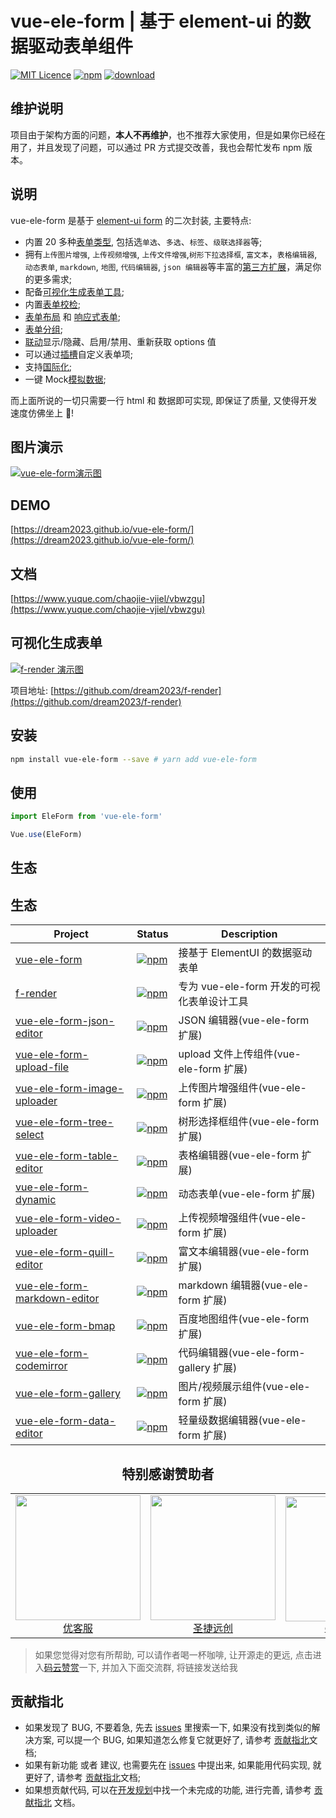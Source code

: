 # vue-ele-form | 基于 element-ui 的数据驱动表单组件

[![MIT Licence](https://img.shields.io/npm/l/vue-ele-form.svg)](https://img.shields.io/apm/l/vue-ele-form.svg)
[![npm](https://img.shields.io/npm/v/vue-ele-form.svg)](https://www.npmjs.com/package/vue-ele-form)
[![download](https://img.shields.io/npm/dt/vue-ele-form)](https://npmcharts.com/compare/vue-ele-form?minimal=true)

## 维护说明

项目由于架构方面的问题，**本人不再维护**，也不推荐大家使用，但是如果你已经在用了，并且发现了问题，可以通过 PR 方式提交改善，我也会帮忙发布 npm 版本。


## 说明

vue-ele-form 是基于 [element-ui form](https://element.eleme.cn/#/zh-CN/component/form) 的二次封装, 主要特点:

- 内置 20 多种[表单类型](https://www.yuque.com/chaojie-vjiel/vbwzgu/kz163g), 包括选`单选`、`多选`、`标签`、`级联选择器`等;
- 拥有`上传图片增强`, `上传视频增强`, `上传文件增强`,`树形下拉选择框`, `富文本`，`表格编辑器`, `动态表单`, `markdown`, `地图`, `代码编辑器`, `json 编辑器`等丰富的[第三方扩展](https://www.yuque.com/chaojie-vjiel/vbwzgu/inlpxy)，满足你的更多需求;
- 配备[可视化生成表单工具](https://github.com/dream2023/f-render);
- 内置[表单校检](https://www.yuque.com/chaojie-vjiel/vbwzgu/dyw8a7#GLim1);
- [表单布局](https://www.yuque.com/chaojie-vjiel/vbwzgu/iw5dzf#uuQkg) 和 [响应式表单](https://www.yuque.com/chaojie-vjiel/vbwzgu/yadlgw);
- [表单分组](https://www.yuque.com/chaojie-vjiel/vbwzgu/ue72yy);
- [联动](https://www.yuque.com/chaojie-vjiel/vbwzgu/rgenav)显示/隐藏、启用/禁用、重新获取 options 值
- 可以通过[插槽](https://www.yuque.com/chaojie-vjiel/vbwzgu/cmerhn)自定义表单项;
- 支持[国际化](https://www.yuque.com/chaojie-vjiel/vbwzgu/gh11wg);
- 一键 Mock[模拟数据](https://www.yuque.com/chaojie-vjiel/vbwzgu/ugbzgz);

而上面所说的一切只需要一行 html 和 数据即可实现, 即保证了质量, 又使得开发速度仿佛坐上 🚀!

## 图片演示

[![vue-ele-form演示图](https://s2.ax1x.com/2020/01/31/13x2If.gif)](https://dream2023.github.io/vue-ele-form/)

## DEMO

[https://dream2023.github.io/vue-ele-form/](https://dream2023.github.io/vue-ele-form/)

## 文档

[https://www.yuque.com/chaojie-vjiel/vbwzgu](https://www.yuque.com/chaojie-vjiel/vbwzgu)

## 可视化生成表单

[![f-render 演示图](https://s1.ax1x.com/2020/08/23/d0T976.gif)](https://dream2023.gitee.io/f-render/)

项目地址: [https://github.com/dream2023/f-render](https://github.com/dream2023/f-render)

## 安装

```bash
npm install vue-ele-form --save # yarn add vue-ele-form
```

## 使用

```js
import EleForm from 'vue-ele-form'

Vue.use(EleForm)
```

## 生态

## 生态

| Project                                                                                   | Status                                                                                                                         | Description                                |
| ----------------------------------------------------------------------------------------- | ------------------------------------------------------------------------------------------------------------------------------ | ------------------------------------------ |
| [vue-ele-form](https://github.com/dream2023/vue-ele-form)                                 | [![npm](https://img.shields.io/npm/v/vue-ele-form)](https://github.com/dream2023/vue-ele-form)                                 | 接基于 ElementUI 的数据驱动表单            |
| [f-render](https://github.com/dream2023/f-render)                                         | [![npm](https://img.shields.io/npm/v/f-render)](https://github.com/dream2023/f-render)                                         | 专为 vue-ele-form 开发的可视化表单设计工具 |
| [vue-ele-form-json-editor](https://github.com/dream2023/vue-ele-form-json-editor)         | [![npm](https://img.shields.io/npm/v/vue-ele-form-json-editor)](https://github.com/dream2023/vue-ele-form-json-editor)         | JSON 编辑器(vue-ele-form 扩展)             |
| [vue-ele-form-upload-file](https://github.com/dream2023/vue-ele-form-upload-file)         | [![npm](https://img.shields.io/npm/v/vue-ele-form-upload-file)](https://github.com/dream2023/vue-ele-form-upload-file)         | upload 文件上传组件(vue-ele-form 扩展)     |
| [vue-ele-form-image-uploader](https://github.com/dream2023/vue-ele-form-image-uploader)   | [![npm](https://img.shields.io/npm/v/vue-ele-form-image-uploader)](https://github.com/dream2023/vue-ele-form-image-uploader)   | 上传图片增强组件(vue-ele-form 扩展)        |
| [vue-ele-form-tree-select](https://github.com/dream2023/vue-ele-form-tree-select)         | [![npm](https://img.shields.io/npm/v/vue-ele-form-tree-select)](https://github.com/dream2023/vue-ele-form-tree-select)         | 树形选择框组件(vue-ele-form 扩展)          |
| [vue-ele-form-table-editor](https://github.com/dream2023/vue-ele-form-table-editor)       | [![npm](https://img.shields.io/npm/v/vue-ele-form-table-editor)](https://github.com/dream2023/vue-ele-form-table-editor)       | 表格编辑器(vue-ele-form 扩展)              |
| [vue-ele-form-dynamic](https://github.com/dream2023/vue-ele-form-dynamic)                 | [![npm](https://img.shields.io/npm/v/vue-ele-form-dynamic)](https://github.com/dream2023/vue-ele-form-dynamic)                 | 动态表单(vue-ele-form 扩展)                |
| [vue-ele-form-video-uploader](https://github.com/dream2023/vue-ele-form-video-uploader)   | [![npm](https://img.shields.io/npm/v/vue-ele-form-video-uploader)](https://github.com/dream2023/vue-ele-form-video-uploader)   | 上传视频增强组件(vue-ele-form 扩展)        |
| [vue-ele-form-quill-editor](https://github.com/dream2023/vue-ele-form-quill-editor)       | [![npm](https://img.shields.io/npm/v/vue-ele-form-quill-editor)](https://github.com/dream2023/vue-ele-form-quill-editor)       | 富文本编辑器(vue-ele-form 扩展)            |
| [vue-ele-form-markdown-editor](https://github.com/dream2023/vue-ele-form-markdown-editor) | [![npm](https://img.shields.io/npm/v/vue-ele-form-markdown-editor)](https://github.com/dream2023/vue-ele-form-markdown-editor) | markdown 编辑器(vue-ele-form 扩展)         |
| [vue-ele-form-bmap](https://github.com/dream2023/vue-ele-form-bmap)                       | [![npm](https://img.shields.io/npm/v/vue-ele-form-bmap)](https://github.com/dream2023/vue-ele-form-bmap)                       | 百度地图组件(vue-ele-form 扩展)            |
| [vue-ele-form-codemirror](https://github.com/dream2023/vue-ele-form-codemirror)           | [![npm](https://img.shields.io/npm/v/vue-ele-form-codemirror)](https://github.com/dream2023/vue-ele-form-codemirror)           | 代码编辑器(vue-ele-form-gallery 扩展)      |
| [vue-ele-form-gallery](https://github.com/dream2023/vue-ele-form-gallery)                 | [![npm](https://img.shields.io/npm/v/vue-ele-form-gallery)](https://github.com/dream2023/vue-ele-form-gallery)                 | 图片/视频展示组件(vue-ele-form 扩展)       |
| [vue-ele-form-data-editor](https://github.com/dream2023/vue-ele-form-data-editor)         | [![npm](https://img.shields.io/npm/v/vue-ele-form-data-editor)](https://github.com/dream2023/vue-ele-form-data-editor)         | 轻量级数据编辑器(vue-ele-form 扩展)        |

<h2 align="center">特别感谢赞助者</h2>
<!--platinum start-->
<table>
  <tbody>
    <tr>
      <td align="center" valign="middle">
        <a href="http://www.youkefu.cn" target="_blank">
          <img width="200px" src="https://portrait.gitee.com/uploads/avatars/user/400/1200081_ukewo_admin_1578945969.png">
          <div>优客服</div>
        </a>
      </td>
      <td align="center" valign="middle">
        <a href="http://www.sagedoit.com/" target="_blank">
          <img width="200px" src="https://i.loli.net/2020/02/10/capiUTAPgCWvLkM.png">
          <div>圣捷远创</div>
        </a>
      </td>
      <td align="center" valign="middle">
        <a href="https://github.com/DamonNie" target="_blank">
          <img width="200px" src="https://avatars2.githubusercontent.com/u/16314117?s=460&v=4">
          <div>damonnie</div>
        </a>
      </td>
      <td align="center" valign="middle">
        <a href="https://github.com/xzusoft" target="_blank">
          <img width="200px" src="https://avatars3.githubusercontent.com/u/12249515?s=460&v=4">
          <div>xzusoft</div>
        </a>
      </td>
      <td align="center" valign="middle">
        <a href="https://gitee.com/ahiris_seeenter" target="_blank">
          <img width="200px" src="https://portrait.gitee.com/uploads/avatars/user/751/2253945_ahiris_seeenter_1597720904.png!avatar200">
          <div>seeenter</div>
        </a>
      </td>
      <td align="center" valign="middle">
        <a href="" target="_blank">
          <img width="200px" src="https://s1.ax1x.com/2020/08/19/d1XV9x.jpg">
          <div>高亢</div>
        </a>
      </td>
    </tr><tr></tr>
  </tbody>
</table>
<!--platinum end-->

> 如果您觉得对您有所帮助, 可以请作者喝一杯咖啡, 让开源走的更远, 点击进入[码云赞赏](https://gitee.com/dream2023/f-render)一下, 并加入下面交流群, 将链接发送给我

## 贡献指北

- 如果发现了 BUG, 不要着急, 先去 [issues](https://github.com/dream2023/vue-ele-form/issues) 里搜索一下, 如果没有找到类似的解决方案, 可以提一个 BUG, 如果知道怎么修复它就更好了, 请参考 [贡献指北](./CONTRIBUTING.md)文档;
- 如果有新功能 或者 建议, 也需要先在 [issues](https://github.com/dream2023/vue-ele-form/issues) 中提出来, 如果能用代码实现, 就更好了, 请参考 [贡献指北](./CONTRIBUTING.md)文档;
- 如果想贡献代码, 可以在[开发规划](https://github.com/dream2023/vue-ele-form/projects)中找一个未完成的功能, 进行完善, 请参考 [贡献指北](./CONTRIBUTING.md) 文档。
